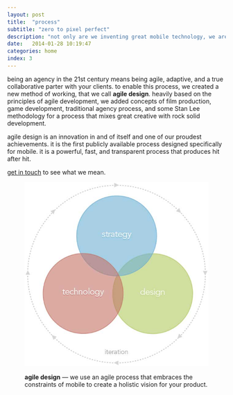 ```yaml
---
layout: post
title:  "process"
subtitle: "zero to pixel perfect"
description: "not only are we inventing great mobile technology, we are reimagining a new kind of agency using a process we call agile design. if it made innovation any easier, we would be broke."
date:   2014-01-28 10:19:47
categories: home
index: 3
---
```


being an agency in the 21st century means being agile, adaptive, and a true collaborative parter with your clients.  to enable this process, we created a new method of working, that we call **agile design**. heavily based on the principles of agile development, we added concepts of film production, game development, traditional agency process, and some Stan Lee methodology for a process that mixes great creative with rock solid development. 

agile design is an innovation in and of itself and one of our proudest achievements. it is the first publicly available process designed specifically for mobile. it is a powerful, fast, and transparent process that produces hit after hit. 

[get in touch](mailto:hello@pinchzoom.com?subject=process) to see what we mean.

<div class="images"><figure><img src="/assets/img/process.jpg" alt="agile design"><figcaption><p><strong class="label">agile design</strong> —  we use an agile process that embraces the constraints of mobile to create a holistic vision for your product.</p></figcaption></figure></div>